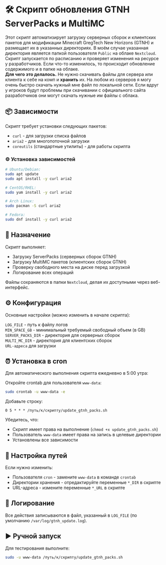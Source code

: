 # 🛠️ Скрипт обновления GTNH ServerPacks и MultiMC

Этот скрипт автоматизирует загрузку серверных сборок и клиентских пакетов для модификации Minecraft GregTech New Horizons (GTNH) и размещает их в указанных директориях. В моём случае указанная директория является папкой пользователя `Public` на облаке `Nextcloud`. Скрипт запускается по расписанию и проверяет изменения на ресурсе у разработчиков. Если что-то изменилось, то происходит обновление содержимого и в папке на облаке.  
**Для чего это делалось.** Не нужно скачивать файлы для сервера или клиента к себе на комп и **хранить** их. На любом из серверов я могу очень быстро скачать нужный мне файл по локальной сети. Если вдруг у игроков будут проблемы при скачивании с официального сайта разработчиков они могут скачать нужные им файлы с облака.

## 📦 Зависимости

Скрипт требует установки следующих пакетов:  
- `curl` - для загрузки списка файлов  
- `aria2` - для многопоточной загрузки  
- `coreutils` (стандартные утилиты) - для работы скрипта  

### ⚙️ Установка зависимостей
```bash
# Ubuntu/Debian:
sudo apt update
sudo apt install -y curl aria2

# CentOS/RHEL:
sudo yum install -y curl aria2

# Arch Linux:
sudo pacman -S curl aria2

# Fedora:
sudo dnf install -y curl aria2
```

## 🎯 Назначение

Скрипт выполняет:  
- Загрузку ServerPacks (серверных сборок GTNH)  
- Загрузку MultiMC пакетов (клиентских сборок GTNH)  
- Проверку свободного места на диске перед загрузкой  
- Логирование всех операций  

Файлы сохраняются в папки `Nextcloud`, делая их доступными через веб-интерфейс.  

## ⚙️ Конфигурация

Основные настройки (можно изменить в начале скрипта):  

`LOG_FILE` - путь к файлу логов  
`MIN_SPACE_GB` - минимальный требуемый свободный объем (в GB)  
`SERVER_PACKS_DIR` - директория для серверных сборок  
`MULTI_MC_DIR` - директория для клиентских сборок  
`URL-адреса` для загрузки  

## ⏰ Установка в cron

Для автоматического выполнения скрипта ежедневно в 5:00 утра:  

Откройте crontab для пользователя `www-data`:  
```bash
sudo crontab -u www-data -e
```
Добавьте строку:
```cron
0 5 * * * /путь/к/скрипту/update_gtnh_packs.sh
```

Убедитесь, что:  
- Скрипт имеет права на выполнение (`chmod +x update_gtnh_packs.sh`)  
- Пользователь `www-data` имеет права на запись в целевые директории  
- Установлены все зависимости  

## 📂 Настройка путей

Если нужно изменить:  
- Пользователя `cron` - замените `www-data` в команде `crontab`  
- Директории хранения - отредактируйте переменные `*_DIR` в скрипте  
- URL-адреса - измените переменные `*_URL` в скрипте  

## 📝 Логирование

Все действия записываются в файл, указанный в `LOG_FILE` (по умолчанию `/var/log/gtnh_update.log`).

## ▶️ Ручной запуск

Для тестирования выполните:
```bash
sudo -u www-data /путь/к/скрипту/update_gtnh_packs.sh
```
